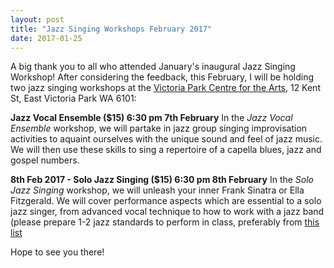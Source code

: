 ```yaml
---
layout: post
title: "Jazz Singing Workshops February 2017"
date: 2017-01-25
---
```


A big thank you to all who attended January's inaugural Jazz Singing Workshop! After considering the feedback, this February, I will be holding two jazz singing workshops at the [Victoria Park Centre for the Arts](http://vicparkarts.org.au), 12 Kent St, East Victoria Park WA 6101:

**Jazz Vocal Ensemble ($15)
6:30 pm 7th February**
In the *Jazz Vocal Ensemble* workshop, we will partake in jazz group singing improvisation activities to aquaint ourselves with the unique sound and feel of jazz music. We will then use these skills to sing a repertoire of a capella blues, jazz and gospel numbers.

**8th Feb 2017 - Solo Jazz Singing ($15)
6:30 pm 8th February**
In the *Solo Jazz Singing* workshop, we will unleash your inner Frank Sinatra or Ella Fitzgerald. We will cover performance aspects which are essential to a solo jazz singer, from advanced vocal technique to how to work with a jazz band (please prepare 1-2 jazz standards to perform in class, preferably from [this list](https://didijazz.github.io/blog/2016/11/15/jazz-singer-standards)

Hope to see you there!

